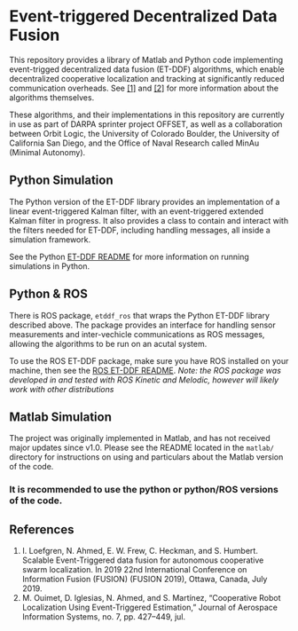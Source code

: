 # Event-triggered Decentralized Data Fusion

This repository provides a library of Matlab and Python code implementing event-trigged decentralized data fusion (ET-DDF) algorithms, which enable decentralized cooperative localization and tracking at significantly reduced communication overheads. See [[1]](#References) and [[2]](#References) for more information about the algorithms themselves.

These algorithms, and their implementations in this repository are currently in use as part of DARPA sprinter project OFFSET, as well as a collaboration between Orbit Logic, the University of Colorado Boulder, the University of California San Diego, and the Office of Naval Research called MinAu (Minimal Autonomy).


## Python Simulation

The Python version of the ET-DDF library provides an implementation of a linear event-triggered Kalman filter, with an event-triggered extended Kalman filter in progress. It also provides a class to contain and interact with the filters needed for ET-DDF, including handling messages, all inside a simulation framework.

See the Python [ET-DDF README](python/etddf/README.md) for more information on running simulations in Python.


## Python & ROS

There is ROS package, `etddf_ros` that wraps the Python ET-DDF library described above. The package provides an interface for handling sensor measurements and inter-vechicle communications as ROS messages, allowing the algorithms to be run on an acutal system.

To use the ROS ET-DDF package, make sure you have ROS installed on your machine, then see the [ROS ET-DDF README](python/ros_wrapper/README.md). *Note: the ROS package was developed in and tested with ROS Kinetic and Melodic, however will likely work with other distributions* 

## Matlab Simulation

The project was originally implemented in Matlab, and has not received major updates since v1.0. Please see the README located in the `matlab/` directory for instructions on using and particulars about the Matlab version of the code.

### __It is recommended to use the python or python/ROS versions of the code.__


## References

1) I. Loefgren, N. Ahmed, E. W. Frew,  C. Heckman, and S. Humbert. Scalable Event-Triggered data fusion for autonomous cooperative swarm localization. In 2019 22nd International Conference on Information Fusion (FUSION) (FUSION 2019), Ottawa, Canada, July 2019. 
2) M. Ouimet, D. Iglesias, N. Ahmed, and S. Martı́nez, “Cooperative Robot
Localization Using Event-Triggered Estimation,” Journal of Aerospace
Information Systems, no. 7, pp. 427–449, jul.
